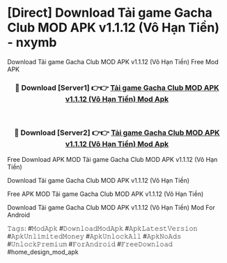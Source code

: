 # [Direct] Download Tải game Gacha Club MOD APK v1.1.12 (Vô Hạn Tiền) - nxymb
Download Tải game Gacha Club MOD APK v1.1.12 (Vô Hạn Tiền) Free Mod APK

<div align="center">
<h3>🔴 Download [Server1] 👉👉 <a href="https://apk-comot.site?title=Tải_game_Gacha_Club_MOD_APK_v1.1.12_(Vô_Hạn_Tiền)">Tải game Gacha Club MOD APK v1.1.12 (Vô Hạn Tiền) Mod Apk</a></h3><br>

<h3>🔴 Download [Server2] 👉👉 <a href="https://apk-comot.site?title=Tải_game_Gacha_Club_MOD_APK_v1.1.12_(Vô_Hạn_Tiền)">Tải game Gacha Club MOD APK v1.1.12 (Vô Hạn Tiền) Mod Apk</a></h3>
</div>


Free Download APK MOD Tải game Gacha Club MOD APK v1.1.12 (Vô Hạn Tiền)

Download Tải game Gacha Club MOD APK v1.1.12 (Vô Hạn Tiền) 

Free APK MOD Tải game Gacha Club MOD APK v1.1.12 (Vô Hạn Tiền) 

Download Tải game Gacha Club MOD APK v1.1.12 (Vô Hạn Tiền) Mod For Android

𝚃𝚊𝚐𝚜: #𝙼𝚘𝚍𝙰𝚙𝚔 #𝙳𝚘𝚠𝚗𝚕𝚘𝚊𝚍𝙼𝚘𝚍𝙰𝚙𝚔 #𝙰𝚙𝚔𝙻𝚊𝚝𝚎𝚜𝚝𝚅𝚎𝚛𝚜𝚒𝚘𝚗 #𝙰𝚙𝚔𝚄𝚗𝚕𝚒𝚖𝚒𝚝𝚎𝚍𝙼𝚘𝚗𝚎𝚢 #𝙰𝚙𝚔𝚄𝚗𝚕𝚘𝚌𝚔𝙰𝚕𝚕 #𝙰𝚙𝚔𝙽𝚘𝙰𝚍𝚜 #𝚄𝚗𝚕𝚘𝚌𝚔𝙿𝚛𝚎𝚖𝚒𝚞𝚖 #𝙵𝚘𝚛𝙰𝚗𝚍𝚛𝚘𝚒𝚍 #𝙵𝚛𝚎𝚎𝙳𝚘𝚠𝚗𝚕𝚘𝚊𝚍 #home_design_mod_apk